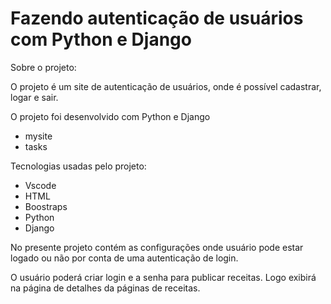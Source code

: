 # Fazendo autenticação de usuários com Python e Django

Sobre o projeto:

O projeto é um site de autenticação de usuários, onde é possível cadastrar, logar e sair.


O projeto foi desenvolvido com Python e Django

- mysite
- tasks


Tecnologias usadas pelo projeto:
- Vscode
- HTML
- Boostraps
- Python
- Django


No presente projeto contém as configurações onde usuário pode estar logado ou não por conta de uma autenticação de login.

O usuário poderá criar login e a senha para publicar receitas. Logo exibirá na página de detalhes da páginas de receitas.


